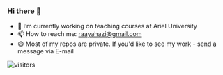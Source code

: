 ### Hi there 👋

- 🔭 I’m currently working on teaching courses at Ariel University
- 📫 How to reach me: raayahazi@gmail.com
- 😄 Most of my repos are private. If you'd like to see my work - send a message via E-mail

![visitors](https://visitor-badge.glitch.me/badge?page_id=rayahazi&left_color=green&right_color=red)



<!-- - 👯 I’m looking to collaborate on ... -->
<!-- - 🤔 I’m looking for help with ...
- 💬 Ask me about ... -->

<!-- - 😄 Pronouns: ...
- ⚡ Fun fact: ... -->

